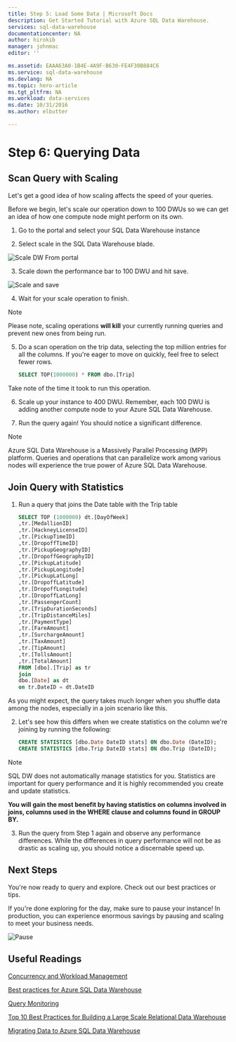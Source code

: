 ```yaml
---
title: Step 5: Load Some Data | Microsoft Docs
description: Get Started Tutorial with Azure SQL Data Warehouse.
services: sql-data-warehouse
documentationcenter: NA
author: hirokib
manager: johnmac
editor: ''

ms.assetid: EAAA63A0-1B4E-4A9F-B630-FE4F30B884C6
ms.service: sql-data-warehouse
ms.devlang: NA
ms.topic: hero-article
ms.tgt_pltfrm: NA
ms.workload: data-services
ms.date: 10/31/2016
ms.author: elbutter

---
```


# Step 6: Querying Data 

## Scan Query with Scaling

Let's get a good idea of how scaling affects the speed of your queries.

Before we begin, let's scale our operation down to 100 DWUs so we can get an idea of how one compute node might perform on its own.

1. Go to the portal and select your SQL Data Warehouse instance

2. Select scale in the SQL Data Warehouse blade. 

![Scale DW From portal](./media/sql-data-warehouse-get-started-tutorial/scale-dw.png)

3. Scale down the performance bar to 100 DWU and hit save.

![Scale and save](./media/sql-data-warehouse-get-started-tutorial/scale-and-save.png)

4. Wait for your scale operation to finish.

> [!NOTE]
> Please note, scaling operations **will kill** your currently running queries and prevent new ones from being run.
>
 
5. Do a scan operation on the trip data, selecting the top million entries for all the columns. If you're eager
 to move on quickly, feel free to select fewer rows.

    ```sql
    SELECT TOP(1000000) * FROM dbo.[Trip]
    ```

Take note of the time it took to run this operation.

6. Scale up your instance to 400 DWU. Remember, each 100 DWU is adding another compute node to your Azure SQL Data Warehouse.

7. Run the query again! You should notice a significant difference. 

> [!NOTE]
> Azure SQL Data Warehouse is a Massively Parallel Processing (MPP) platform. Queries and
> operations that can parallelize work among various nodes will experience the true power of
> Azure SQL Data Warehouse.
>

## Join Query with Statistics

1. Run a query that joins the Date table with the Trip table

    ```sql
    SELECT TOP (1000000) dt.[DayOfWeek]
    ,tr.[MedallionID]
    ,tr.[HackneyLicenseID]
    ,tr.[PickupTimeID]
    ,tr.[DropoffTimeID]
    ,tr.[PickupGeographyID]
    ,tr.[DropoffGeographyID]
    ,tr.[PickupLatitude]
    ,tr.[PickupLongitude]
    ,tr.[PickupLatLong]
    ,tr.[DropoffLatitude]
    ,tr.[DropoffLongitude]
    ,tr.[DropoffLatLong]
    ,tr.[PassengerCount]
    ,tr.[TripDurationSeconds]
    ,tr.[TripDistanceMiles]
    ,tr.[PaymentType]
    ,tr.[FareAmount]
    ,tr.[SurchargeAmount]
    ,tr.[TaxAmount]
    ,tr.[TipAmount]
    ,tr.[TollsAmount]
    ,tr.[TotalAmount]
    FROM [dbo].[Trip] as tr
    join
    dbo.[Date] as dt
    on tr.DateID = dt.DateID
    ```

As you might expect, the query takes much longer when you shuffle data among the nodes, especially in a join scenario like this.

2. Let's see how this differs when we create statistics on the column we're joining by running the following:

    ```sql
    CREATE STATISTICS [dbo.Date DateID stats] ON dbo.Date (DateID);
    CREATE STATISTICS [dbo.Trip DateID stats] ON dbo.Trip (DateID);
    ```

> [!NOTE]
> SQL DW does not automatically manage statistics for you. Statistics are important for query
> performance and it is highly recommended you create and update statistics.
> 
> **You will gain the most benefit by having statistics on columns involved in joins, columns
> used in the WHERE clause and columns found in GROUP BY.**
>

3. Run the query from Step 1 again and observe any performance differences. While the differences in
query performance will not be as drastic as scaling up, you should notice a discernable speed up. 

## Next Steps

You're now ready to query and explore. Check out our best practices or tips.

If you're done exploring for the day, make sure to pause your instance! In production, you can experience enormous 
savings by pausing and scaling to meet your business needs.

![Pause](./media/sql-data-warehouse-get-started-tutorial/pause.png)

## Useful Readings

[Concurrency and Workload Management]

[Best practices for Azure SQL Data Warehouse]

[Query Monitoring]

[Top 10 Best Practices for Building a Large Scale Relational Data Warehouse]

[Migrating Data to Azure SQL Data Warehouse]







[Concurrency and Workload Management]: ./sql-data-warehouse-develop-concurrency.md/#change-a-user-resource-class-example
[Best practices for Azure SQL Data Warehouse]: ./sql-data-warehouse-best-practices.md/#hash-distribute-large-tables
[Query Monitoring]: ./articles/sql-data-warehouse-manage-monitor.md/
[Top 10 Best Practices for Building a Large Scale Relational Data Warehouse]: https://blogs.msdn.microsoft.com/sqlcat/2013/09/16/top-10-best-practices-for-building-a-large-scale-relational-data-warehouse/
[Migrating Data to Azure SQL Data Warehouse]: https://blogs.msdn.microsoft.com/sqlcat/2016/08/18/migrating-data-to-azure-sql-data-warehouse-in-practice/
